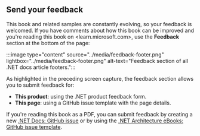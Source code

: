 ## Send your feedback

This book and related samples are constantly evolving, so your feedback is welcomed. If you have comments about how this book can be improved and you're reading this book on <learn.microsoft.com>, use the **Feedback** section at the bottom of the page:

:::image type="content" source="../media/feedback-footer.png" lightbox="../media/feedback-footer.png" alt-text="Feedback section of all .NET docs article footers.":::

As highlighted in the preceding screen capture, the feedback section allows you to submit feedback for:

- **This product**: using the .NET product feedback form.
- **This page**: using a GitHub issue template with the page details.

If you're reading this book as a PDF, you can submit feedback by creating a new [.NET Docs: GitHub issue](https://github.com/dotnet/docs/issues) or by using the [.NET Architecture eBooks: GitHub issue template](https://aka.ms/ebookfeedback).
